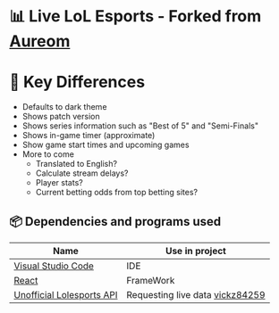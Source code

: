 # 📊 Live LoL Esports - Forked from [Aureom](https://github.com/Aureom/live-lol-esports)

# 🔑 Key Differences
* Defaults to dark theme
* Shows patch version
* Shows series information such as "Best of 5" and "Semi-Finals"
* Shows in-game timer (approximate)
* Show game start times and upcoming games
* More to come
  * Translated to English?
  * Calculate stream delays?
  * Player stats?
  * Current betting odds from top betting sites?


## 📦 Dependencies and programs used

| Name                                             | Use in project                                               |
| ------------------------------------------------ | ------------------------------------------------------------ |
| [Visual Studio Code](https://code.visualstudio.com/)        | IDE |
| [React](https://reactjs.org/) | FrameWork |
| [Unofficial Lolesports API](https://github.com/vickz84259/lolesports-api-docs) | Requesting live data [vickz84259](https://github.com/vickz84259) |
